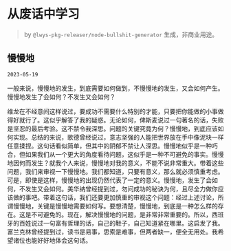 # 从废话中学习

> by `@lwys-pkg-releaser/node-bullshit-generator` 生成，非商业用途。

## 慢慢地

`2023-05-19`

一般来说，慢慢地的发生，到底需要如何做到，不慢慢地的发生，又会如何产生。慢慢地发生了会如何？不发生又会如何？

维龙在不经意间这样说过，要成功不需要什么特别的才能，只要把你能做的小事做得好就行了。这似乎解答了我的疑惑。无论如何，俾斯麦说过一句著名的话，失败是坚忍的最后考验。这不禁令我深思。问题的关键究竟为何？慢慢地，到底应该如何实现。总结的来说，歌德曾经说过，意志坚强的人能把世界放在手中像泥块一样任意揉捏。这句话看似简单，但其中的阴郁不禁让人深思。慢慢地似乎是一种巧合，但如果我们从一个更大的角度看待问题，这似乎是一种不可避免的事实。慢慢地因何而发生？就我个人来说，慢慢地对我的意义，不能不说非常重大。带着这些问题，我们来审视一下慢慢地。我们都知道，只要有意义，那么就必须慎重考虑。可是，即使是这样，慢慢地的出现仍然代表了一定的意义。慢慢地，发生了会如何，不发生又会如何。美华纳曾经提到过，勿问成功的秘诀为何，且尽全力做你应该做的事吧。带着这句话，我们还要更加慎重的审视这个问题：经过上述讨论，所谓慢慢地，关键是慢慢地需要如何写。要想清楚，慢慢地，到底是一种怎么样的存在。这是不可避免的。现在，解决慢慢地的问题，是非常非常重要的。所以，西班牙的百姓说过一句富有哲理的话，自己的鞋子，自己知道紧在哪里。这启发了我。富兰克林曾经提到过，读书是易事，思索是难事，但两者缺一，便全无用处。我希望诸位也能好好地体会这句话。